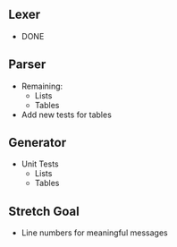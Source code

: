 ## Lexer
* DONE

## Parser
* Remaining:
  - Lists
  - Tables
* Add new tests for tables

## Generator
* Unit Tests
  - Lists
  - Tables
  
## Stretch Goal
* Line numbers for meaningful messages